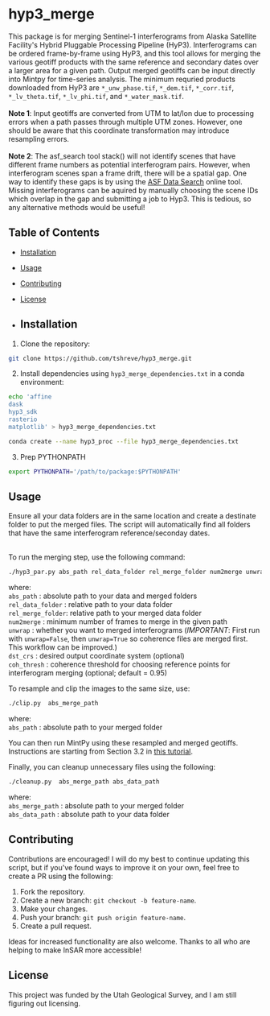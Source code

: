 # hyp3_merge
This package is for merging Sentinel-1 interferograms from Alaska Satellite Facility's Hybrid Pluggable Processing Pipeline (HyP3). Interferograms can be ordered frame-by-frame using HyP3, and this tool allows for merging the various geotiff products with the same reference and secondary dates over a larger area for a given path. Output merged geotiffs can be input directly into Mintpy for time-series analysis. The minimum requried products downloaded from HyP3 are ```*_unw_phase.tif```, ```*_dem.tif```,  ```*_corr.tif```, ```*_lv_theta.tif```, ```*_lv_phi.tif```, and ```*_water_mask.tif```. <br>
<br>
**Note 1**: Input geotiffs are converted from UTM to lat/lon due to processing errors when a path passes through multiple UTM zones. However, one should be aware that this coordinate transformation may introduce resampling errors. 
<br>
<br>
**Note 2**: The asf_search tool stack() will not identify scenes that have different frame numbers as potential interferogram pairs. However, when interferogram scenes span a frame drift, there will be a spatial gap. One way to identify these gaps is by using the [ASF Data Search](https://search.asf.alaska.edu/) online tool. Missing interferograms can be aquired by manually choosing the scene IDs which overlap in the gap and submitting a job to Hyp3. This is tedious, so any alternative methods would be useful!

## Table of Contents
- [Installation](#installation)
- [Usage](#usage)
- [Contributing](#contributing)
- [License](#license)

- ## Installation
1. Clone the repository:
```bash
git clone https://github.com/tshreve/hyp3_merge.git
```

2. Install dependencies using ```hyp3_merge_dependencies.txt``` in a conda environment:
```bash
echo 'affine
dask
hyp3_sdk
rasterio
matplotlib' > hyp3_merge_dependencies.txt
 ```

```bash
conda create --name hyp3_proc --file hyp3_merge_dependencies.txt
 ```
3. Prep PYTHONPATH

```bash
export PYTHONPATH='/path/to/package:$PYTHONPATH'
 ```

## Usage
Ensure all your data folders are in the same location and create a destinate folder to put the merged files. The script will automatically find all folders that have the same interferogram reference/seconday dates. 

<br>
To run the merging step, use the following command:

```bash
./hyp3_par.py abs_path rel_data_folder rel_merge_folder num2merge unwrap [dst_crs] [coh_thresh]
```

where: <br>
```abs_path``` : absolute path to your data and merged folders <br>
```rel_data_folder``` : relative path to your data folder  <br>
```rel_merge_folder```: relative path to your merged data folder  <br>
```num2merge``` : minimum number of frames to merge in the given path  <br>
```unwrap``` : whether you want to merged interferograms (*IMPORTANT*: First run with ```unwrap=False```, then ```unwrap=True``` so coherence files are merged first. This workflow can be improved.) <br>
```dst_crs``` : desired output coordinate system (optional)  <br>
```coh_thresh``` : coherence threshold for choosing reference points for interferogram merging (optional; default = 0.95) <br>

To resample and clip the images to the same size, use:

```bash
./clip.py  abs_merge_path
```

where: <br>
```abs_path``` : absolute path to your merged folder <br>

You can then run MintPy using these resampled and merged geotiffs. Instructions are starting from Section 3.2 in [this tutorial](https://nbviewer.org/github/ASFHyP3/hyp3-docs/blob/main/docs/tutorials/hyp3_insar_stack_for_ts_analysis.ipynb).

Finally, you can cleanup unnecessary files using the following:

```bash
./cleanup.py  abs_merge_path abs_data_path
```

where: <br>
```abs_merge_path``` : absolute path to your merged folder <br>
```abs_data_path``` : absolute path to your data folder <br>



## Contributing
Contributions are encouraged! I will do my best to continue updating this script, but if you've found ways to improve it on your own, feel free to create a PR using the following:

1. Fork the repository.
2. Create a new branch: `git checkout -b feature-name`.
3. Make your changes.
4. Push your branch: `git push origin feature-name`.
5. Create a pull request.

Ideas for increased functionality are also welcome. Thanks to all who are helping to make InSAR more accessible!

## License
This project was funded by the Utah Geological Survey, and I am still figuring out licensing.

